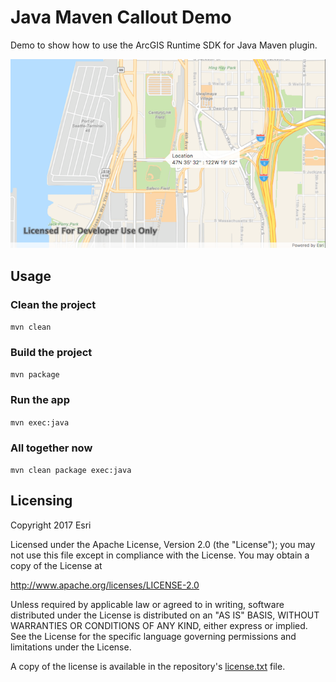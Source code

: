 # Java Maven Callout Demo
Demo to show how to use the ArcGIS Runtime SDK for Java Maven plugin.

![Callout App Screenshot](callout-app.png)

## Usage

### Clean the project

`mvn clean`

### Build the project

`mvn package`

### Run the app
`mvn exec:java`

### All together now

`mvn clean package exec:java`

## Licensing
Copyright 2017 Esri

Licensed under the Apache License, Version 2.0 (the "License"); you may not use this file except in compliance with the License. You may obtain a copy of the License at

http://www.apache.org/licenses/LICENSE-2.0

Unless required by applicable law or agreed to in writing, software distributed under the License is distributed on an "AS IS" BASIS, WITHOUT WARRANTIES OR CONDITIONS OF ANY KIND, either express or implied. See the License for the specific language governing permissions and limitations under the License.


A copy of the license is available in the repository's [license.txt](https://github.com/Esri/arcgis-runtime-demos-android/blob/master/license.txt) file.